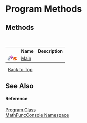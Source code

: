 # Program Methods
 


## Methods
&nbsp;<table><tr><th></th><th>Name</th><th>Description</th></tr><tr><td>![Private method](media/privmethod.gif "Private method")![Static member](media/static.gif "Static member")</td><td><a href="3857ae2c-3b7d-f357-5675-2fec8a7bd84d">Main</a></td><td /></tr></table>&nbsp;
<a href="#program-methods">Back to Top</a>

## See Also


#### Reference
<a href="6484d305-744c-13fe-66c8-a8e22d9ba546">Program Class</a><br /><a href="e1e550fa-0852-3f46-1463-636e9bae4eac">MathFuncConsole Namespace</a><br />
